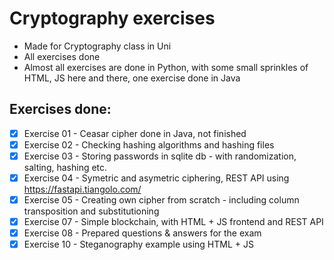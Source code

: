 # Cryptography exercises

- Made for Cryptography class in Uni
- All exercises done
- Almost all exercises are done in Python, with some small sprinkles of HTML, JS here and there, one exercise done in Java

## Exercises done:

- [x] Exercise 01 - Ceasar cipher done in Java, not finished
- [x] Exercise 02 - Checking hashing algorithms and hashing files
- [x] Exercise 03 - Storing passwords in sqlite db - with randomization, salting, hashing etc.
- [x] Exercise 04 - Symetric and asymetric ciphering, REST API using https://fastapi.tiangolo.com/
- [x] Exercise 05 - Creating own cipher from scratch - including column transposition and substitutioning
- [x] Exercise 07 - Simple blockchain, with HTML + JS frontend and REST API
- [x] Exercise 08 - Prepared questions & answers for the exam
- [x] Exercise 10 - Steganography example using HTML + JS
